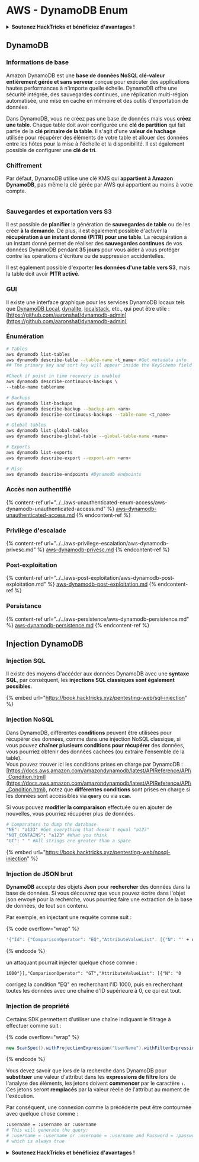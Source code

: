 # AWS - DynamoDB Enum

<details>

<summary><strong>Soutenez HackTricks et bénéficiez d'avantages !</strong></summary>

* Si vous souhaitez voir votre **entreprise annoncée dans HackTricks** ou si vous souhaitez accéder à la **dernière version de PEASS ou télécharger HackTricks en PDF**, consultez les [**PLANS D'ABONNEMENT**](https://github.com/sponsors/carlospolop) !
* Obtenez le [**swag officiel PEASS & HackTricks**](https://peass.creator-spring.com)
* Découvrez [**The PEASS Family**](https://opensea.io/collection/the-peass-family), notre collection exclusive de [**NFT**](https://opensea.io/collection/the-peass-family)
* **Rejoignez le** 💬 [**groupe Discord**](https://discord.gg/hRep4RUj7f) ou le [**groupe Telegram**](https://t.me/peass) ou **suivez** moi sur **Twitter** 🐦 [**@carlospolopm**](https://twitter.com/carlospolopm)**.**
* **Partagez vos astuces de piratage en soumettant des PR aux** [**HackTricks**](https://github.com/carlospolop/hacktricks) et [**HackTricks Cloud**](https://github.com/carlospolop/hacktricks-cloud) github repos.

</details>

## DynamoDB

### Informations de base

Amazon DynamoDB est une **base de données NoSQL clé-valeur entièrement gérée et sans serveur** conçue pour exécuter des applications hautes performances à n'importe quelle échelle. DynamoDB offre une sécurité intégrée, des sauvegardes continues, une réplication multi-région automatisée, une mise en cache en mémoire et des outils d'exportation de données.

Dans DynamoDB, vous ne créez pas une base de données mais vous **créez une table**. Chaque table doit avoir configurée une **clé de partition** qui fait partie de la **clé primaire de la table**. Il s'agit d'une **valeur de hachage** utilisée pour récupérer des éléments de votre table et allouer des données entre les hôtes pour la mise à l'échelle et la disponibilité. Il est également possible de configurer une **clé de tri**.

### Chiffrement

Par défaut, DynamoDB utilise une clé KMS qui **appartient à Amazon DynamoDB**, pas même la clé gérée par AWS qui appartient au moins à votre compte.

<figure><img src="https://lh4.googleusercontent.com/JjtNS7aA-_GRMgZb4v93jWEQJi6DQdUPq0FEpzZPdeyCeNoG05p0NJiV9Zs-ULs_-Tfjmx0W1ZgsE2Ui2ljo7D-1a87Xny-gpLVQO0XmXdFoph9ci1RepbVNwaCe9oPruEZSEDxGTxF5dIv6pW1WpT6kWA=s2048" alt=""><figcaption></figcaption></figure>

### Sauvegardes et exportation vers S3

Il est possible de **planifier** la génération de **sauvegardes de table** ou de les créer **à la demande**. De plus, il est également possible d'activer la **récupération à un instant donné (PITR) pour une table**. La récupération à un instant donné permet de réaliser des **sauvegardes continues** de vos données DynamoDB pendant **35 jours** pour vous aider à vous protéger contre les opérations d'écriture ou de suppression accidentelles.

Il est également possible d'exporter **les données d'une table vers S3**, mais la table doit avoir **PITR activé**.

### GUI

Il existe une interface graphique pour les services DynamoDB locaux tels que [DynamoDB Local](https://aws.amazon.com/blogs/aws/dynamodb-local-for-desktop-development/), [dynalite](https://github.com/mhart/dynalite), [localstack](https://github.com/localstack/localstack), etc., qui peut être utile : [https://github.com/aaronshaf/dynamodb-admin](https://github.com/aaronshaf/dynamodb-admin)

### Énumération
```bash
# Tables
aws dynamodb list-tables
aws dynamodb describe-table --table-name <t_name> #Get metadata info
## The primary key and sort key will appear inside the KeySchema field

#Check if point in time recovery is enabled
aws dynamodb describe-continuous-backups \
--table-name tablename

# Backups
aws dynamodb list-backups
aws dynamodb describe-backup --backup-arn <arn>
aws dynamodb describe-continuous-backups --table-name <t_name>

# Global tables
aws dynamodb list-global-tables
aws dynamodb describe-global-table --global-table-name <name>

# Exports
aws dynamodb list-exports
aws dynamodb describe-export --export-arn <arn>

# Misc
aws dynamodb describe-endpoints #Dynamodb endpoints
```
### Accès non authentifié

{% content-ref url="../../aws-unauthenticated-enum-access/aws-dynamodb-unauthenticated-access.md" %}
[aws-dynamodb-unauthenticated-access.md](../../aws-unauthenticated-enum-access/aws-dynamodb-unauthenticated-access.md)
{% endcontent-ref %}

### Privilège d'escalade

{% content-ref url="../../aws-privilege-escalation/aws-dynamodb-privesc.md" %}
[aws-dynamodb-privesc.md](../../aws-privilege-escalation/aws-dynamodb-privesc.md)
{% endcontent-ref %}

### Post-exploitation

{% content-ref url="../../aws-post-exploitation/aws-dynamodb-post-exploitation.md" %}
[aws-dynamodb-post-exploitation.md](../../aws-post-exploitation/aws-dynamodb-post-exploitation.md)
{% endcontent-ref %}

### Persistance

{% content-ref url="../../aws-persistence/aws-dynamodb-persistence.md" %}
[aws-dynamodb-persistence.md](../../aws-persistence/aws-dynamodb-persistence.md)
{% endcontent-ref %}

## Injection DynamoDB

### Injection SQL

Il existe des moyens d'accéder aux données DynamoDB avec une **syntaxe SQL**, par conséquent, les **injections SQL classiques sont également possibles**.

{% embed url="https://book.hacktricks.xyz/pentesting-web/sql-injection" %}

### Injection NoSQL

Dans DynamoDB, différentes **conditions** peuvent être utilisées pour récupérer des données, comme dans une injection NoSQL classique, si vous pouvez **chaîner plusieurs conditions pour récupérer** des données, vous pourriez obtenir des données cachées (ou extraire l'ensemble de la table).\
Vous pouvez trouver ici les conditions prises en charge par DynamoDB : [https://docs.aws.amazon.com/amazondynamodb/latest/APIReference/API\_Condition.html](https://docs.aws.amazon.com/amazondynamodb/latest/APIReference/API\_Condition.html), notez que **différentes conditions** sont prises en charge si les données sont accessibles via **`query`** ou via **`scan`**.

Si vous pouvez **modifier la comparaison** effectuée ou en ajouter de nouvelles, vous pourriez récupérer plus de données.
```bash
# Comparators to dump the database
"NE": "a123" #Get everything that doesn't equal "a123"
"NOT_CONTAINS": "a123" #What you think
"GT": " " #All strings are greater than a space
```
{% embed url="https://book.hacktricks.xyz/pentesting-web/nosql-injection" %}

### Injection de JSON brut

**DynamoDB** accepte des objets **Json** pour **rechercher** des données dans la base de données. Si vous découvrez que vous pouvez écrire dans l'objet json envoyé pour la recherche, vous pourriez faire une extraction de la base de données, de tout son contenu.

Par exemple, en injectant une requête comme suit :

{% code overflow="wrap" %}
```bash
'{"Id": {"ComparisonOperator": "EQ","AttributeValueList": [{"N": "' + user_input + '"}]}}'
```
{% endcode %}

un attaquant pourrait injecter quelque chose comme :

`1000"}],"ComparisonOperator": "GT","AttributeValueList": [{"N": "0`

corrigez la condition "EQ" en recherchant l'ID 1000, puis en recherchant toutes les données avec une chaîne d'ID supérieure à 0, ce qui est tout.

### Injection de propriété

Certains SDK permettent d'utiliser une chaîne indiquant le filtrage à effectuer comme suit :

{% code overflow="wrap" %}
```java
new ScanSpec().withProjectionExpression("UserName").withFilterExpression(user_input+" = :username and Password = :password").withValueMap(valueMap)
```
{% endcode %}

Vous devez savoir que lors de la recherche dans DynamoDB pour **substituer** une valeur d'attribut dans les **expressions de filtre** lors de l'analyse des éléments, les jetons doivent **commencer** par le caractère **`:`**. Ces jetons seront **remplacés** par la valeur réelle de l'attribut au moment de l'exécution.

Par conséquent, une connexion comme la précédente peut être contournée avec quelque chose comme :
```bash
:username = :username or :username
# This will generate the query:
# :username = :username or :username = :username and Password = :password
# which is always true
```
<details>

<summary><strong>Soutenez HackTricks et bénéficiez d'avantages !</strong></summary>

* Si vous souhaitez voir votre **entreprise annoncée dans HackTricks** ou si vous souhaitez accéder à la **dernière version de PEASS ou télécharger HackTricks en PDF**, consultez les [**PLANS D'ABONNEMENT**](https://github.com/sponsors/carlospolop) !
* Obtenez le [**swag officiel PEASS & HackTricks**](https://peass.creator-spring.com)
* Découvrez [**La famille PEASS**](https://opensea.io/collection/the-peass-family), notre collection exclusive de [**NFT**](https://opensea.io/collection/the-peass-family)
* **Rejoignez le** 💬 [**groupe Discord**](https://discord.gg/hRep4RUj7f) ou le [**groupe Telegram**](https://t.me/peass) ou **suivez** moi sur **Twitter** 🐦 [**@carlospolopm**](https://twitter.com/carlospolopm)**.**
* **Partagez vos astuces de piratage en soumettant des PR aux** [**HackTricks**](https://github.com/carlospolop/hacktricks) et [**HackTricks Cloud**](https://github.com/carlospolop/hacktricks-cloud) dépôts GitHub.

</details>
